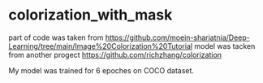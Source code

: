 # colorization_with_mask
part of code was taken from https://github.com/moein-shariatnia/Deep-Learning/tree/main/Image%20Colorization%20Tutorial
model was tacken from another progect https://github.com/richzhang/colorization

My model was trained for 6 epoches on COCO dataset.
